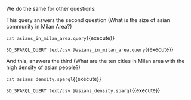 We do the same for other questions:

This query answers the second question (What is the size of asian community in Milan Area?)
 
`cat asians_in_milan_area.query`{{execute}}

`SD_SPARQL_QUERY text/csv @asians_in_milan_area.query`{{execute}}

And this, answers the third (What are the ten cities in Milan area with the high density of asian people?)

`cat asians_density.sparql`{{execute}}

`SD_SPARQL_QUERY text/csv @asians_density.sparql`{{execute}}
